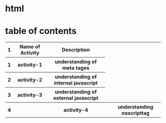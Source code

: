 # html
# table of contents

<table>
  <tr>
  <th>1</th>
  <th>Name of Activity</th>
  <th>Description</th>
  </tr>
  <tr>
  <th>1</th>
  <th>activity-1</th>
  <th>understanding of meta tages</th>
  </tr>
  <tr>
  <th>2</th>
  <th>activity-2</th>
  <th>understanding of internal javascript</th>
  </tr>
   <tr>
  <th>3</th>
  <th>activity-3</th>
  <th>understanding of external javascript</th>
  </tr>
  <tr>
    <th>4<th>
    <th>activity-4<th>
    <th>understanding noscripttag</th>
    
  
